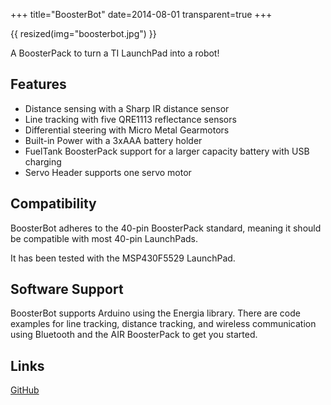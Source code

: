 +++
title="BoosterBot"
date=2014-08-01
transparent=true
+++

{{ resized(img="boosterbot.jpg") }}

A BoosterPack to turn a TI LaunchPad into a robot!

## Features
 * Distance sensing with a Sharp IR distance sensor
 * Line tracking with five QRE1113 reflectance sensors
 * Differential steering with Micro Metal Gearmotors
 * Built-in Power with a 3xAAA battery holder
 * FuelTank BoosterPack support for a larger capacity battery with USB charging
 * Servo Header supports one servo motor

## Compatibility
BoosterBot adheres to the 40-pin BoosterPack standard, meaning it should be compatible with most 40-pin LaunchPads.

It has been tested with the MSP430F5529 LaunchPad.

## Software Support
BoosterBot supports Arduino using the Energia library. There are code examples for line tracking, distance tracking, and wireless communication using Bluetooth and the AIR BoosterPack to get you started.

## Links

[GitHub](https://github.com/Hylian/BoosterBot)

